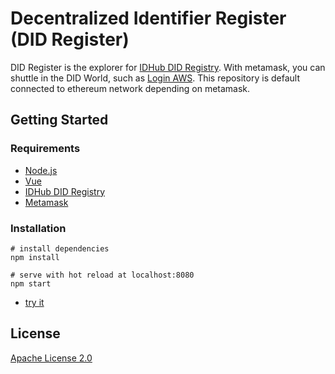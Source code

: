 # Decentralized Identifier Register  (DID Register)

DID Register is the explorer for [IDHub DID Registry](https://github.com/idhubnetwork/IDHub-DID-Registry). With metamask, you can shuttle in the DID World, such as [Login AWS](http://aws-demo.idhub.network). This repository is default connected to ethereum network depending on metamask.

## Getting Started

### Requirements

- [Node.js](https://nodejs.org/en/)
- [Vue](https://vuejs.org/)
- [IDHub DID Registry](https://github.com/idhubnetwork/IDHub-DID-Registry)
- [Metamask](https://metamask.io/)

### Installation

```
# install dependencies
npm install

# serve with hot reload at localhost:8080
npm start
```

- [try it](http://127.0.0.1:8080/)

## License
[Apache License 2.0](https://gitlab.com/idhub/idp/blob/master/LICENSE)
